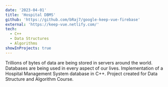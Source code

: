 ```yaml
---
date: '2023-04-01'
title: 'Hospital DBMS'
github: 'https://github.com/bRaj7/google-keep-vue-firebase'
external: 'https://keep-vue.netlify.com/'
tech:
  - C++
  - Data Structures
  - Algorithms
showInProjects: true
---
```


Trillions of bytes of data are being stored in servers around the world. Databases are being used in every aspect of our lives. Implementation of a Hospital Management System database in C++. Project created for Data Structure and Algorithm Course.

